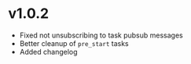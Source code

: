 # v1.0.2

+ Fixed not unsubscribing to task pubsub messages
+ Better cleanup of `pre_start` tasks
+ Added changelog
